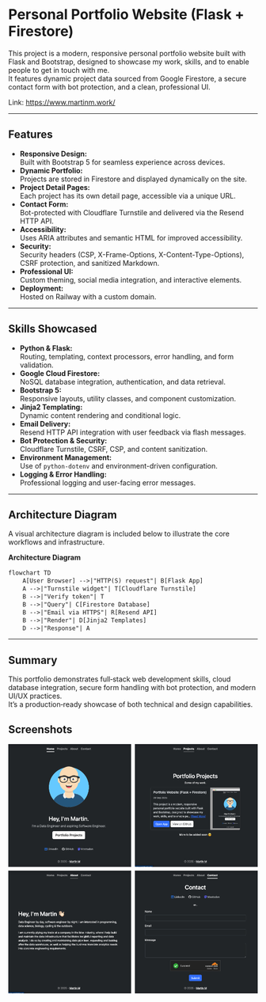 # Personal Portfolio Website (Flask + Firestore)

This project is a modern, responsive personal portfolio website built with Flask and Bootstrap, designed to showcase my work, skills, and to enable people to get in touch with me.  
It features dynamic project data sourced from Google Firestore, a secure contact form with bot protection, and a clean, professional UI.

Link: https://www.martinm.work/

---

## Features

- **Responsive Design:**  
  Built with Bootstrap 5 for seamless experience across devices.
- **Dynamic Portfolio:**  
  Projects are stored in Firestore and displayed dynamically on the site.
- **Project Detail Pages:**  
  Each project has its own detail page, accessible via a unique URL.
- **Contact Form:**  
  Bot-protected with Cloudflare Turnstile and delivered via the Resend HTTP API.
- **Accessibility:**  
  Uses ARIA attributes and semantic HTML for improved accessibility.
- **Security:**  
  Security headers (CSP, X-Frame-Options, X-Content-Type-Options), CSRF protection, and sanitized Markdown.
- **Professional UI:**  
  Custom theming, social media integration, and interactive elements.
- **Deployment:**  
  Hosted on Railway with a custom domain.

---

## Skills Showcased

- **Python & Flask:**  
  Routing, templating, context processors, error handling, and form validation.
- **Google Cloud Firestore:**  
  NoSQL database integration, authentication, and data retrieval.
- **Bootstrap 5:**  
  Responsive layouts, utility classes, and component customization.
- **Jinja2 Templating:**  
  Dynamic content rendering and conditional logic.
- **Email Delivery:**  
  Resend HTTP API integration with user feedback via flash messages.
- **Bot Protection & Security:**  
  Cloudflare Turnstile, CSRF, CSP, and content sanitization.
- **Environment Management:**  
  Use of `python-dotenv` and environment-driven configuration.
- **Logging & Error Handling:**  
  Professional logging and user-facing error messages.

---

## Architecture Diagram
A visual architecture diagram is included below to illustrate the core workflows and infrastructure.

**Architecture Diagram**
```mermaid
flowchart TD
    A[User Browser] -->|"HTTP(S) request"| B[Flask App]
    A -->|"Turnstile widget"| T[Cloudflare Turnstile]
    B -->|"Verify token"| T
    B -->|"Query"| C[Firestore Database]
    B -->|"Email via HTTPS"| R[Resend API]
    B -->|"Render"| D[Jinja2 Templates]
    D -->|"Response"| A
```

---

## Summary

This portfolio demonstrates full‑stack web development skills, cloud database integration, secure form handling with bot protection, and modern UI/UX practices.  
It’s a production‑ready showcase of both technical and design capabilities.

## Screenshots
![Overview](static/images/pp_collage.png)